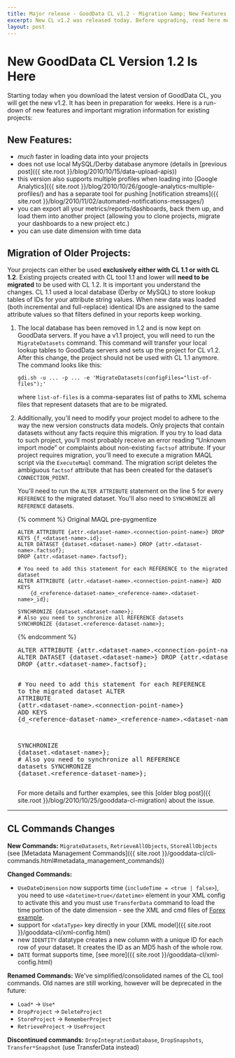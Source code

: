 ```yaml
---
title: Major release - GoodData CL v1.2 - Migration &amp; New Features
excerpt: New CL v1.2 was released today. Before upgrading, read here more about the major changes and how to migrate from your existing version.
layout: post
---
```


# New GoodData CL Version 1.2 Is Here

Starting today when you download the latest version of GoodData CL, you will get the new v1.2. It has been in preparation for weeks. Here is a run-down of new features and important migration information for existing projects:

## New Features:

* *much* faster in loading data into your projects
* does not use local MySQL/Derby database anymore (details in [previous post]({{ site.root }}/blog/2010/10/15/data-upload-apis))
* this version also supports multiple profiles when loading into [Google Analytics]({{ site.root }}/blog/2010/10/26/google-analytics-multiple-profiles/) and has a separate tool for pushing [notification streams]({{ site.root }}/blog/2010/11/02/automated-notifications-messages/)
* you can export all your metrics/reports/dashboards, back them up, and load them into another project (allowing you to clone projects, migrate your dashboards to a new project etc.)
* you can use date dimension with time data

## Migration of Older Projects:

Your projects can either be used **exclusively either with CL 1.1 or with CL 1.2**. Existing projects created with CL tool 1.1 and lower will **need to be migrated** to be used with CL 1.2. It is important you understand the changes. CL 1.1 used a local database (Derby or MySQL) to store lookup tables of IDs for your attribute string values. When new data was loaded (both incremental and full-replace) identical IDs are assigned to the same attribute values so that filters defined in your reports keep working.

1. The local database has been removed in 1.2 and is now kept on GoodData servers. If you have a v1.1 project, you will need to run the `MigrateDatasets` command. This command will transfer your local lookup tables to GoodData servers and sets up the project for CL v1.2. After this change, the project should not be used with CL 1.1 anymore. The command looks like this:

       gdi.sh -u ... -p ... -e 'MigrateDatasets(configFiles="list-of-files");'

   where `list-of-files` is a comma-separates list of paths to XML schema files that represent datasets that are to be migrated.

2. Additionally, you'll need to modify your project model to adhere to the way the new version constructs data models. Only projects that contain datasets without any facts require this migration. If you try to load data to such project, you’ll most probably receive an error reading “Unknown import mode” or complaints about non-existing `factsof` attribute. If your project requires migration, you’ll need to execute a migration MAQL script via the `ExecuteMaql` command. The migration script deletes the ambiguous `factsof` attribute that has been created for the dataset’s `CONNECTION_POINT`.

   You'll need to run the `ALTER ATTRIBUTE` statement on the line 5 for every `REFERENCE` to the migrated dataset. You'll also need to `SYNCHRONIZE` all `REFERENCE` datasets.

   {% comment %}
   Original MAQL pre-pygmentize

       ALTER ATTRIBUTE {attr.<dataset-name>.<connection-point-name>} DROP KEYS {f_<dataset-name>.id};
       ALTER DATASET {dataset.<dataset-name>} DROP {attr.<dataset-name>.factsof};
       DROP {attr.<dataset-name>.factsof};

       # You need to add this statement for each REFERENCE to the migrated dataset
       ALTER ATTRIBUTE {attr.<dataset-name>.<connection-point-name>} ADD KEYS
           {d_<reference-dataset-name>_<reference-name>.<dataset-name>_id};

       SYNCHRONIZE {dataset.<dataset-name>};
       # Also you need to synchronize all REFERENCE datasets
       SYNCHRONIZE {dataset.<reference-dataset-name>};

   {% endcomment %}

   <div class="highlight"><pre><span class="k">ALTER</span> <span class="k">ATTRIBUTE</span> <span class="nv">{attr.&lt;dataset-name&gt;.&lt;connection-point-name&gt;}</span> <span class="k">DROP</span> <span class="k">KEYS</span> <span class="nv">{f_&lt;dataset-name&gt;.id}</span><span class="p">;</span>
   <span class="k">ALTER</span> <span class="k">DATASET</span> <span class="nv">{dataset.&lt;dataset-name&gt;}</span> <span class="k">DROP</span> <span class="nv">{attr.&lt;dataset-name&gt;.factsof}</span><span class="p">;</span>
   <span class="k">DROP</span> <span class="nv">{attr.&lt;dataset-name&gt;.factsof}</span><span class="p">;</span>

   <span class="c1"># You need to add this statement for each REFERENCE to the migrated dataset</span>
   <span class="k">ALTER</span> <span class="k">ATTRIBUTE</span> <span class="nv">{attr.&lt;dataset-name&gt;.&lt;connection-point-name&gt;}</span> <span class="k">ADD</span> <span class="k">KEYS</span>
       <span class="nv">{d_&lt;reference-dataset-name&gt;_&lt;reference-name&gt;.&lt;dataset-name&gt;_id}</span><span class="p">;</span>

   <span class="k">SYNCHRONIZE</span> <span class="nv">{dataset.&lt;dataset-name&gt;}</span><span class="p">;</span>
   <span class="c1"># Also you need to synchronize all REFERENCE datasets</span>
   <span class="k">SYNCHRONIZE</span> <span class="nv">{dataset.&lt;reference-dataset-name&gt;}</span><span class="p">;</span>
   </pre></div>
   
   For more details and further examples, see this [older blog post]({{ site.root }}/blog/2010/10/25/gooddata-cl-migration) about the issue.

-------

## CL Commands Changes

**New Commands:** `MigrateDatasets`, `RetrieveAllObjects`, `StoreAllObjects` (see [Metadata Management Commands]({{ site.root }}/gooddata-cl/cli-commands.html#metadata_management_commands))

**Changed Commands:**

* `UseDateDimension` now supports time (`includeTime = <true | false>`), you need to use `<datetime>true</datetime>` element in your XML config to activate this and you must use `TransferData` command to load the time portion of the date dimension - see the XML and cmd files of [Forex example](https://github.com/gooddata/GoodData-CL/tree/master/cli-distro/examples/forex).
* support for `<dataType>` key directly in your [XML model]({{ site.root }}/gooddata-cl/xml-config.html)
* new `IDENTITY` datatype creates a new column with a unique ID for each row of your dataset. It creates the ID as an MD5 hash of the whole row.
* `DATE` format supports time, [see more]({{ site.root }}/gooddata-cl/xml-config.html)


**Renamed Commands:**
We've simplified/consolidated names of the CL tool commands. Old names are still working, however will be deprecated in the future:

* `Load*` -> `Use*`
* `DropProject` -> `DeleteProject`
* `StoreProject` -> `RememberProject`
* `RetrieveProject` -> `UseProject`

**Discontinued commands:** `DropIntegrationDatabase`, `DropSnapshots`, `Transfer*Snapshot` (use TransferData instead)
